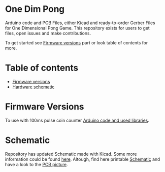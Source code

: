 # One Dim Pong
Arduino code and PCB Files, either Kicad and ready-to-order Gerber Files for One Dimensional Pong Game.
This repository exists for users to get files, open issues and make contributions.

To get started see [Firmware versions](#firmware-versions) part or look table of contents for more.

Table of contents
=================
* [Firmware versions](#firmware-versions)
* [Hardware schematic](#schematic)


Firmware Versions
============
To use with 100ms pulse coin counter 
[Arduino code and used libraries](./software/).


Schematic
============
Repository has updated Schematic made with Kicad. Some more information could be found 
[here](./hardware/kicad/).
Altough, find here printable 
[Schematic](./hardware/one-dim-pong.pdf) 
and have a look to the 
[PCB picture](./hardware/One-Dim-Pong-3D-V1.png).
